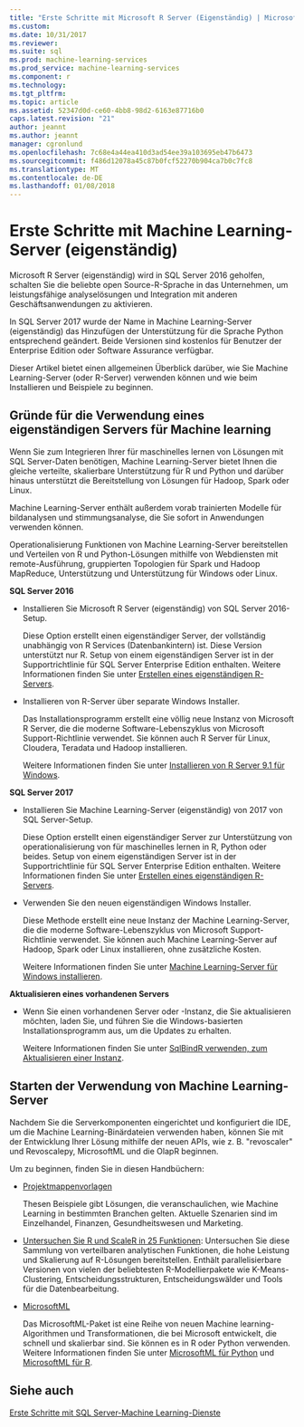 ```yaml
---
title: "Erste Schritte mit Microsoft R Server (Eigenständig) | Microsoft-Dokumentation"
ms.custom: 
ms.date: 10/31/2017
ms.reviewer: 
ms.suite: sql
ms.prod: machine-learning-services
ms.prod_service: machine-learning-services
ms.component: r
ms.technology: 
ms.tgt_pltfrm: 
ms.topic: article
ms.assetid: 52347d0d-ce60-4bb8-98d2-6163e87716b0
caps.latest.revision: "21"
author: jeannt
ms.author: jeannt
manager: cgronlund
ms.openlocfilehash: 7c68e4a44ea410d3ad54ee39a103695eb47b6473
ms.sourcegitcommit: f486d12078a45c87b0fcf52270b904ca7b0c7fc8
ms.translationtype: MT
ms.contentlocale: de-DE
ms.lasthandoff: 01/08/2018
---
```

# <a name="getting-started-with-machine-learning-server-standalone"></a>Erste Schritte mit Machine Learning-Server (eigenständig)
 
Microsoft R Server (eigenständig) wird in SQL Server 2016 geholfen, schalten Sie die beliebte open Source-R-Sprache in das Unternehmen, um leistungsfähige analyselösungen und Integration mit anderen Geschäftsanwendungen zu aktivieren.  

In SQL Server 2017 wurde der Name in Machine Learning-Server (eigenständig) das Hinzufügen der Unterstützung für die Sprache Python entsprechend geändert. Beide Versionen sind kostenlos für Benutzer der Enterprise Edition oder Software Assurance verfügbar.

Dieser Artikel bietet einen allgemeinen Überblick darüber, wie Sie Machine Learning-Server (oder R-Server) verwenden können und wie beim Installieren und Beispiele zu beginnen.

## <a name="why-use-a-standalone-server-for-machine-learning"></a>Gründe für die Verwendung eines eigenständigen Servers für Machine learning

Wenn Sie zum Integrieren Ihrer für maschinelles lernen von Lösungen mit SQL Server-Daten benötigen, Machine Learning-Server bietet Ihnen die gleiche verteilte, skalierbare Unterstützung für R und Python und darüber hinaus unterstützt die Bereitstellung von Lösungen für Hadoop, Spark oder Linux.

Machine Learning-Server enthält außerdem vorab trainierten Modelle für bildanalysen und stimmungsanalyse, die Sie sofort in Anwendungen verwenden können.

Operationalisierung Funktionen von Machine Learning-Server bereitstellen und Verteilen von R und Python-Lösungen mithilfe von Webdiensten mit remote-Ausführung, gruppierten Topologien für Spark und Hadoop MapReduce, Unterstützung und Unterstützung für Windows oder Linux.

**SQL Server 2016**

+ Installieren Sie Microsoft R Server (eigenständig) von SQL Server 2016-Setup.

    Diese Option erstellt einen eigenständiger Server, der vollständig unabhängig von R Services (Datenbankintern) ist. Diese Version unterstützt nur R. Setup von einem eigenständigen Server ist in der Supportrichtlinie für SQL Server Enterprise Edition enthalten. Weitere Informationen finden Sie unter [Erstellen eines eigenständigen R-Servers](../../advanced-analytics/r/create-a-standalone-r-server.md).

+ Installieren von R-Server über separate Windows Installer.

    Das Installationsprogramm erstellt eine völlig neue Instanz von Microsoft R Server, die die moderne Software-Lebenszyklus von Microsoft Support-Richtlinie verwendet. Sie können auch R Server für Linux, Cloudera, Teradata und Hadoop installieren.
    
    Weitere Informationen finden Sie unter [Installieren von R Server 9.1 für Windows](https://docs.microsoft.com/machine-learning-server/install/r-server-install-windows).

**SQL Server 2017**

+ Installieren Sie Machine Learning-Server (eigenständig) von 2017 von SQL Server-Setup. 

    Diese Option erstellt einen eigenständiger Server zur Unterstützung von operationalisierung von für maschinelles lernen in R, Python oder beides. Setup von einem eigenständigen Server ist in der Supportrichtlinie für SQL Server Enterprise Edition enthalten. Weitere Informationen finden Sie unter [Erstellen eines eigenständigen R-Servers](../../advanced-analytics/r/create-a-standalone-r-server.md).  

+ Verwenden Sie den neuen eigenständigen Windows Installer.

    Diese Methode erstellt eine neue Instanz der Machine Learning-Server, die die moderne Software-Lebenszyklus von Microsoft Support-Richtlinie verwendet. Sie können auch Machine Learning-Server auf Hadoop, Spark oder Linux installieren, ohne zusätzliche Kosten.
    
    Weitere Informationen finden Sie unter [Machine Learning-Server für Windows installieren](https://docs.microsoft.com/machine-learning-server/install/machine-learning-server-windows-install).

**Aktualisieren eines vorhandenen Servers**

+ Wenn Sie einen vorhandenen Server oder -Instanz, die Sie aktualisieren möchten, laden Sie, und führen Sie die Windows-basierten Installationsprogramm aus, um die Updates zu erhalten. 

    Weitere Informationen finden Sie unter [SqlBindR verwenden, zum Aktualisieren einer Instanz](use-sqlbindr-exe-to-upgrade-an-instance-of-sql-server.md).

## <a name="start-using-machine-learning-server"></a>Starten der Verwendung von Machine Learning-Server

 Nachdem Sie die Serverkomponenten eingerichtet und konfiguriert die IDE, um die Machine Learning-Binärdateien verwenden haben, können Sie mit der Entwicklung Ihrer Lösung mithilfe der neuen APIs, wie z. B. "revoscaler" und Revoscalepy, MicrosoftML und die OlapR beginnen.
    
Um zu beginnen, finden Sie in diesen Handbüchern:

+ [Projektmappenvorlagen](https://docs.microsoft.com/machine-learning-server/r/sample-solutions)

    Thesen Beispiele gibt Lösungen, die veranschaulichen, wie Machine Learning in bestimmten Branchen gelten. Aktuelle Szenarien sind im Einzelhandel, Finanzen, Gesundheitswesen und Marketing.

+ [Untersuchen Sie R und ScaleR in 25 Funktionen](https://docs.microsoft.com/machine-learning-server/r/tutorial-r-to-revoscaler): Untersuchen Sie diese Sammlung von verteilbaren analytischen Funktionen, die hohe Leistung und Skalierung auf R-Lösungen bereitstellen. Enthält parallelisierbare Versionen von vielen der beliebtesten R-Modellierpakete wie K-Means-Clustering, Entscheidungsstrukturen, Entscheidungswälder und Tools für die Datenbearbeitung.

- [MicrosoftML](https://msdn.microsoft.com/library/mt790482.aspx)

    Das MicrosoftML-Paket ist eine Reihe von neuen Machine learning-Algorithmen und Transformationen, die bei Microsoft entwickelt, die schnell und skalierbar sind. Sie können es in R oder Python verwenden. Weitere Informationen finden Sie unter [MicrosoftML für Python](https://docs.microsoft.com/machine-learning-server/python-reference/microsoftml/microsoftml-package) und [MicrosoftML für R](https://docs.microsoft.com/machine-learning-server/r-reference/microsoftml/microsoftml-package).

## <a name="see-also"></a>Siehe auch

[Erste Schritte mit SQL Server-Machine Learning-Dienste](../../advanced-analytics/r/getting-started-with-sql-server-r-services.md)